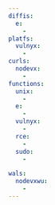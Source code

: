 ```yaml
---
diffis:
  e:
    -
platfs:
  vulnyx:
    -
curls:
  nodevx:
    -
functions:
  unix:
    -
  e:
    -
  vulnyx:
    -
  rce:
    -
  sudo:
    -

wals:
  nodevxwu:
    -
---
```

